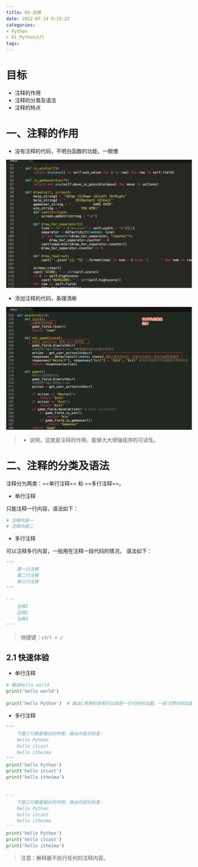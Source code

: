 ```yaml
---
title: 02-注释
date: 2022-07-14 9:15:22
categories:
- Python
- 01_Python入门
tags:
---
```


# 目标

- 注释的作用
- 注释的分类及语法
- 注释的特点

# 一、注释的作用

- 没有注释的代码，不明白函数的功能，一眼懵

![image-20220912101125598](../../../img/image-20220912101125598.png)

- 添加注释的代码，条理清晰

![image-20220912101214755](../../../img/image-20220912101214755.png)

> - 说明，这就是注释的作用，能够大大增强程序的可读性。

# 二、注释的分类及语法

注释分为两类：==单行注释== 和 ==多行注释==。

- 单行注释

只能注释一行内容，语法如下：

```python
# 注释内容一
# 注释内容二
```

- 多行注释

可以注释多行内容，一般用在注释一段代码的情况， 语法如下：

```python
"""
	第一行注释
	第二行注释
	第三行注释
"""

'''
	注释1
	注释2
	注释3
'''
```

> 快捷键：`ctrl + /`

## 2.1 快速体验

- 单行注释

``` python
# 输出hello world
print('hello world')

print('hello Python')  # 输出(简单的说明可以放到一行代码的后面，一般习惯代码后面添加两个空格再书写注释文字)
```

- 多行注释

``` python
"""
    下面三行都是输出的作用，输出内容分别是：
    hello Python
    hello itcast
    hello itheima
"""
print('hello Python')
print('hello itcast')
print('hello itheima')


'''
    下面三行都是输出的作用，输出内容分别是：
    hello Python
    hello itcast
    hello itheima
'''
print('hello Python')
print('hello itcast')
print('hello itheima')
```

> 注意：解释器不执行任何的注释内容。

